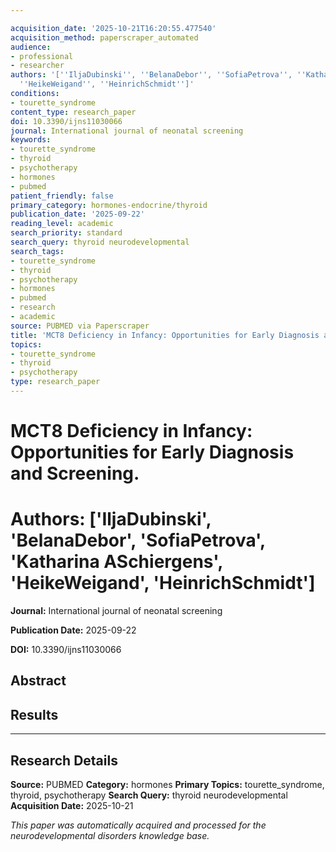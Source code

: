 ```yaml
---

acquisition_date: '2025-10-21T16:20:55.477540'
acquisition_method: paperscraper_automated
audience:
- professional
- researcher
authors: '[''IljaDubinski'', ''BelanaDebor'', ''SofiaPetrova'', ''Katharina ASchiergens'',
  ''HeikeWeigand'', ''HeinrichSchmidt'']'
conditions:
- tourette_syndrome
content_type: research_paper
doi: 10.3390/ijns11030066
journal: International journal of neonatal screening
keywords:
- tourette_syndrome
- thyroid
- psychotherapy
- hormones
- pubmed
patient_friendly: false
primary_category: hormones-endocrine/thyroid
publication_date: '2025-09-22'
reading_level: academic
search_priority: standard
search_query: thyroid neurodevelopmental
search_tags:
- tourette_syndrome
- thyroid
- psychotherapy
- hormones
- pubmed
- research
- academic
source: PUBMED via Paperscraper
title: 'MCT8 Deficiency in Infancy: Opportunities for Early Diagnosis and Screening.'
topics:
- tourette_syndrome
- thyroid
- psychotherapy
type: research_paper
---
```




# MCT8 Deficiency in Infancy: Opportunities for Early Diagnosis and Screening.

# **Authors:** ['IljaDubinski', 'BelanaDebor', 'SofiaPetrova', 'Katharina ASchiergens', 'HeikeWeigand', 'HeinrichSchmidt']

**Journal:** International journal of neonatal screening

**Publication Date:** 2025-09-22

**DOI:** 10.3390/ijns11030066

## Abstract

## Results

---

## Research Details

**Source:** PUBMED
**Category:** hormones
**Primary Topics:** tourette_syndrome, thyroid, psychotherapy
**Search Query:** thyroid neurodevelopmental
**Acquisition Date:** 2025-10-21

*This paper was automatically acquired and processed for the neurodevelopmental disorders knowledge base.*

